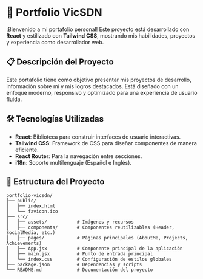 # 🚀 **Portfolio VicSDN**

¡Bienvenido a mi portafolio personal! Este proyecto está desarrollado con **React** y estilizado con **Tailwind CSS**, mostrando mis habilidades, proyectos y experiencia como desarrollador web.

## 📋 **Descripción del Proyecto**

Este portafolio tiene como objetivo presentar mis proyectos de desarrollo, información sobre mí y mis logros destacados. Está diseñado con un enfoque moderno, responsivo y optimizado para una experiencia de usuario fluida.

## 🛠️ **Tecnologías Utilizadas**

- **React**: Biblioteca para construir interfaces de usuario interactivas.
- **Tailwind CSS**: Framework de CSS para diseñar componentes de manera eficiente.
- **React Router**: Para la navegación entre secciones.
- **i18n**: Soporte multilenguaje (Español e Inglés).

## 📂 **Estructura del Proyecto**

```plaintext
portfolio-vicsdn/
├── public/
│   ├── index.html
│   └── favicon.ico
├── src/
│   ├── assets/           # Imágenes y recursos
│   ├── components/       # Componentes reutilizables (Header, SocialMedia, etc.)
│   ├── pages/            # Páginas principales (AboutMe, Projects, Achievements)
│   ├── App.jsx           # Componente principal de la aplicación
│   ├── main.jsx          # Punto de entrada principal
│   └── index.css         # Configuración de estilos globales
├── package.json          # Dependencias y scripts
└── README.md             # Documentación del proyecto
